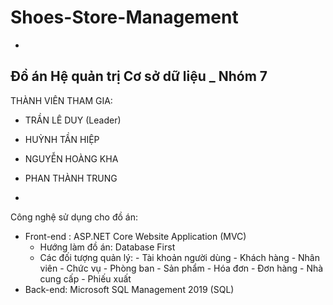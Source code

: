 # Shoes-Store-Management
-
Đồ án Hệ quản trị Cơ sở dữ liệu _ Nhóm 7 
-

THÀNH VIÊN THAM GIA:
- TRẦN LÊ DUY (Leader)
- HUỲNH TẦN HIỆP
- NGUYỄN HOÀNG KHA
- PHAN THÀNH TRUNG

-
Công nghệ sử dụng cho đồ án:
- Front-end : ASP.NET Core Website Application (MVC)
    + Hướng làm đồ án: Database First 
    + Các đối tượng quản lý:
           - Tài khoản người dùng
           - Khách hàng
           - Nhân viên
           - Chức vụ
           - Phòng ban
           - Sản phẩm
           - Hóa đơn
           - Đơn hàng
           - Nhà cung cấp
           - Phiếu xuất
- Back-end: Microsoft SQL Management 2019 (SQL)
